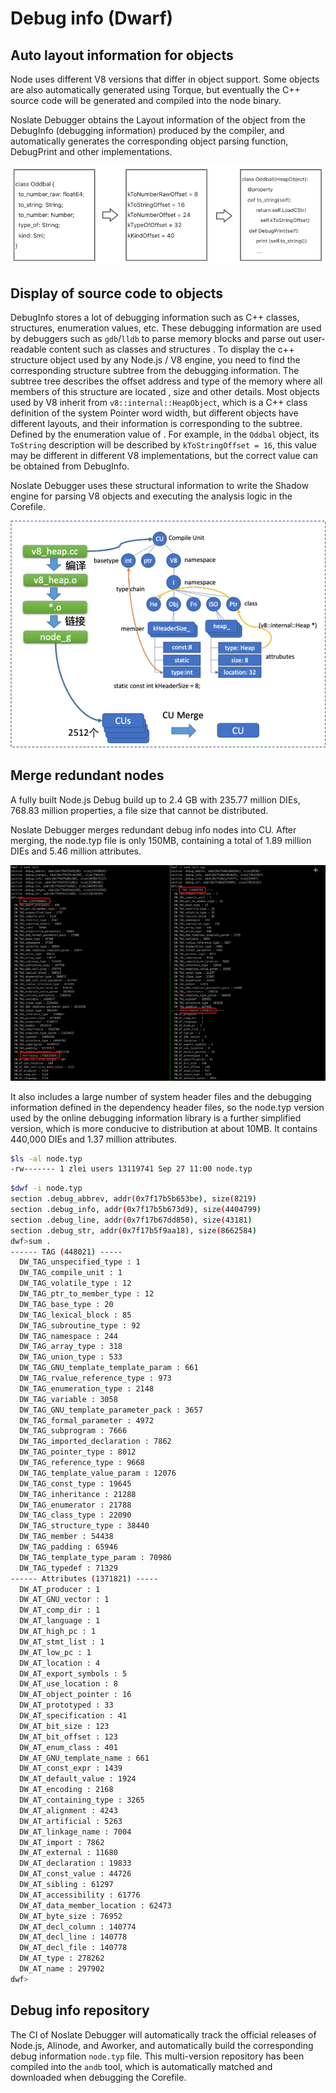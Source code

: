 # Debug info (Dwarf)

## Auto layout information for objects

Node uses different V8 versions that differ in object support.
Some objects are also automatically generated using Torque, but eventually the C++ source code will be generated and compiled into the node binary.

Noslate Debugger obtains the Layout information of the object from the DebugInfo (debugging information) produced by the compiler, and automatically generates the corresponding object parsing function, DebugPrint and other implementations.

<div style={{maxWidth: "800px"}} >

![CU Merge](../../assets/dwf-layout.png)

</div>

## Display of source code to objects

DebugInfo stores a lot of debugging information such as C++ classes, structures, enumeration values, etc. These debugging information are used by debuggers such as `gdb`/`lldb` to parse memory blocks and parse out user-readable content such as classes and structures .
To display the c++ structure object used by any Node.js / V8 engine, you need to find the corresponding structure subtree from the debugging information. The subtree tree describes the offset address and type of the memory where all members of this structure are located , size and other details. Most objects used by V8 inherit from `v8::internal::HeapObject`, which is a C++ class definition of the system Pointer word width, but different objects have different layouts, and their information is corresponding to the subtree. Defined by the enumeration value of . For example, in the `Oddbal` object, its `ToString` description will be described by `kToStringOffset = 16`, this value may be different in different V8 implementations, but the correct value can be obtained from DebugInfo.

Noslate Debugger uses these structural information to write the Shadow engine for parsing V8 objects and executing the analysis logic in the Corefile.

<div style={{maxWidth: "600px"}} >

![CU Merge](../../assets/dwf-pic1.png)

</div>

## Merge redundant nodes

A fully built Node.js Debug build up to 2.4 GB with 235.77 million DIEs, 768.83 million properties, a file size that cannot be distributed.

Noslate Debugger merges redundant debug info nodes into CU. After merging, the node.typ file is only 150MB, containing a total of 1.89 million DIEs and 5.46 million attributes.

<div>

![CU Merge](../../assets/dwf-die.png)

</div>

It also includes a large number of system header files and the debugging information defined in the dependency header files, so the node.typ version used by the online debugging information library is a further simplified version, which is more conducive to distribution at about 10MB.
It contains 440,000 DIEs and 1.37 million attributes.

```bash
$ls -al node.typ
-rw------- 1 zlei users 13119741 Sep 27 11:00 node.typ
```

```bash
$dwf -i node.typ
section .debug_abbrev, addr(0x7f17b5b653be), size(8219)
section .debug_info, addr(0x7f17b5b673d9), size(4404799)
section .debug_line, addr(0x7f17b67dd850), size(43181)
section .debug_str, addr(0x7f17b5f9aa18), size(8662584)
dwf>sum .
------ TAG (448021) -----
  DW_TAG_unspecified_type : 1
  DW_TAG_compile_unit : 1
  DW_TAG_volatile_type : 12
  DW_TAG_ptr_to_member_type : 12
  DW_TAG_base_type : 20
  DW_TAG_lexical_block : 85
  DW_TAG_subroutine_type : 92
  DW_TAG_namespace : 244
  DW_TAG_array_type : 318
  DW_TAG_union_type : 533
  DW_TAG_GNU_template_template_param : 661
  DW_TAG_rvalue_reference_type : 973
  DW_TAG_enumeration_type : 2148
  DW_TAG_variable : 3058
  DW_TAG_GNU_template_parameter_pack : 3657
  DW_TAG_formal_parameter : 4972
  DW_TAG_subprogram : 7666
  DW_TAG_imported_declaration : 7862
  DW_TAG_pointer_type : 8012
  DW_TAG_reference_type : 9668
  DW_TAG_template_value_param : 12076
  DW_TAG_const_type : 19645
  DW_TAG_inheritance : 21288
  DW_TAG_enumerator : 21788
  DW_TAG_class_type : 22090
  DW_TAG_structure_type : 38440
  DW_TAG_member : 54438
  DW_TAG_padding : 65946
  DW_TAG_template_type_param : 70986
  DW_TAG_typedef : 71329
------ Attributes (1371821) -----
  DW_AT_producer : 1
  DW_AT_GNU_vector : 1
  DW_AT_comp_dir : 1
  DW_AT_language : 1
  DW_AT_high_pc : 1
  DW_AT_stmt_list : 1
  DW_AT_low_pc : 1
  DW_AT_location : 4
  DW_AT_export_symbols : 5
  DW_AT_use_location : 8
  DW_AT_object_pointer : 16
  DW_AT_prototyped : 33
  DW_AT_specification : 41
  DW_AT_bit_size : 123
  DW_AT_bit_offset : 123
  DW_AT_enum_class : 401
  DW_AT_GNU_template_name : 661
  DW_AT_const_expr : 1439
  DW_AT_default_value : 1924
  DW_AT_encoding : 2168
  DW_AT_containing_type : 3265
  DW_AT_alignment : 4243
  DW_AT_artificial : 5263
  DW_AT_linkage_name : 7004
  DW_AT_import : 7862
  DW_AT_external : 11680
  DW_AT_declaration : 19833
  DW_AT_const_value : 44726
  DW_AT_sibling : 61297
  DW_AT_accessibility : 61776
  DW_AT_data_member_location : 62473
  DW_AT_byte_size : 76952
  DW_AT_decl_column : 140774
  DW_AT_decl_line : 140778
  DW_AT_decl_file : 140778
  DW_AT_type : 278262
  DW_AT_name : 297902
dwf>
```


## Debug info repository

The CI of Noslate Debugger will automatically track the official releases of Node.js, Alinode, and Aworker, and automatically build the corresponding debug information `node.typ` file.
This multi-version repository has been compiled into the `andb` tool, which is automatically matched and downloaded when debugging the Corefile.

